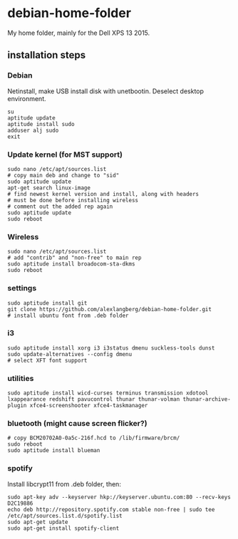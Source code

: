 # debian-home-folder
My home folder, mainly for the Dell XPS 13 2015.

## installation steps

### Debian

Netinstall, make USB install disk with unetbootin. Deselect desktop environment.

	su
	aptitude update
	aptitude install sudo
	adduser alj sudo
	exit

### Update kernel (for MST support)

	sudo nano /etc/apt/sources.list
	# copy main deb and change to "sid"
	sudo aptitude update
	apt-get search linux-image
	# find newest kernel version and install, along with headers
	# must be done before installing wireless
	# comment out the added rep again
	sudo aptitude update
	sudo reboot

### Wireless

	sudo nano /etc/apt/sources.list
	# add "contrib" and "non-free" to main rep
	sudo aptitude install broadocom-sta-dkms
	sudo reboot

### settings

	sudo aptitude install git
	git clone https://github.com/alexlangberg/debian-home-folder.git
	# install ubuntu font from .deb folder

### i3

	sudo aptitude install xorg i3 i3status dmenu suckless-tools dunst
	sudo update-alternatives --config dmenu
	# select XFT font support

### utilities
	
	sudo aptitude install wicd-curses terminus transmission xdotool lxappearance redshift pavucontrol thunar thunar-volman thunar-archive-plugin xfce4-screenshooter xfce4-taskmanager

### bluetooth (might cause screen flicker?)
	
	# copy BCM20702A0-0a5c-216f.hcd to /lib/firmware/brcm/
	sudo reboot
	sudo aptitude install blueman

### spotify

Install libcrypt11 from .deb folder, then:

	sudo apt-key adv --keyserver hkp://keyserver.ubuntu.com:80 --recv-keys D2C19886
	echo deb http://repository.spotify.com stable non-free | sudo tee /etc/apt/sources.list.d/spotify.list
	sudo apt-get update
	sudo apt-get install spotify-client
